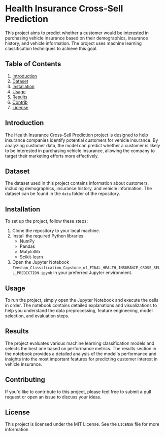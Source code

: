 # Health Insurance Cross-Sell Prediction

This project aims to predict whether a customer would be interested in purchasing vehicle insurance based on their demographics, insurance history, and vehicle information. The project uses machine learning classification techniques to achieve this goal.

## Table of Contents

1. [Introduction](#introduction)
2. [Dataset](#dataset)
3. [Installation](#installation)
4. [Usage](#usage)
5. [Results](#results)
6. [Contrib](#contributing)
7. [License](#license)

## Introduction

The Health Insurance Cross-Sell Prediction project is designed to help insurance companies identify potential customers for vehicle insurance. By analyzing customer data, the model can predict whether a customer is likely to be interested in purchasing vehicle insurance, allowing the company to target their marketing efforts more effectively.

## Dataset

The dataset used in this project contains information about customers, including demographics, insurance history, and vehicle information. The dataset can be found in the `data` folder of the repository.

## Installation

To set up the project, follow these steps:

1. Clone the repository to your local machine.
2. Install the required Python libraries:
   - NumPy
   - Pandas
   - Matplotlib
   - Scikit-learn
3. Open the Jupyter Notebook `Zeeshan_Classification_Capstone_of_FINAL_HEALTH_INSURANCE_CROSS_SELL_PREDICTION.ipynb` in your preferred Jupyter environment.

## Usage

To run the project, simply open the Jupyter Notebook and execute the cells in order. The notebook contains detailed explanations and visualizations to help you understand the data preprocessing, feature engineering, model selection, and evaluation steps.

## Results

The project evaluates various machine learning classification models and selects the best one based on performance metrics. The results section in the notebook provides a detailed analysis of the model's performance and insights into the most important features for predicting customer interest in vehicle insurance.

## Contributing

If you'd like to contribute to this project, please feel free to submit a pull request or open an issue to discuss your ideas.

## License

This project is licensed under the MIT License. See the `LICENSE` file for more information.
